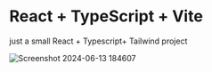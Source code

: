 # React + TypeScript + Vite

just a small React + Typescript+ Tailwind project

![Screenshot 2024-06-13 184607](https://github.com/Siraddeen/my-Project/assets/85670787/60acac63-e1ca-49b5-a10e-2bd9e65845cd)
